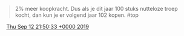 > 2% meer koopkracht\. Dus als je dit jaar 100 stuks nutteloze troep kocht, dan kun je er volgend jaar 102 kopen\. \#top

<img src="../../media/tweet.ico" width="12" /> [Thu Sep 12 21:50:33 +0000 2019](https://twitter.com/DromerDenker/status/1172266271410413579)